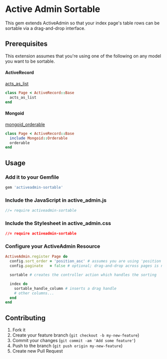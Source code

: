 # Active Admin Sortable

This gem extends ActiveAdmin so that your index page's table rows can be 
sortable via a drag-and-drop interface.

## Prerequisites

This extension assumes that you're using one of the following on any model you want to be sortable.

#### ActiveRecord

[acts_as_list](https://github.com/swanandp/acts_as_list)

```ruby
class Page < ActiveRecord::Base
  acts_as_list
end
```

#### Mongoid

[mongoid_orderable](https://github.com/pyromaniac/mongoid_orderable)

```ruby
class Page < ActiveRecord::Base
  include Mongoid::Orderable
  orderable
end
```

## Usage

### Add it to your Gemfile

```ruby
gem 'activeadmin-sortable'
```

### Include the JavaScript in active_admin.js

```javascript
//= require activeadmin-sortable
```

### Include the Stylesheet in active_admin.css
```css
//= require activeadmin-sortable
```

### Configure your ActiveAdmin Resource

```ruby
ActiveAdmin.register Page do
  config.sort_order = 'position_asc' # assumes you are using 'position' for your acts_as_list column
  config.paginate   = false # optional; drag-and-drop across pages is not supported

  sortable # creates the controller action which handles the sorting

  index do
    sortable_handle_column # inserts a drag handle
    # other columns...
  end
end
```

## Contributing

1. Fork it
2. Create your feature branch (`git checkout -b my-new-feature`)
3. Commit your changes (`git commit -am 'Add some feature'`)
4. Push to the branch (`git push origin my-new-feature`)
5. Create new Pull Request
